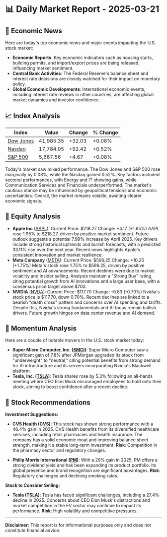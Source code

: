 # 📊 Daily Market Report - 2025-03-21

## 📰 Economic News

Here are today's top economic news and major events impacting the U.S. stock market:

- **Economic Reports**: Key economic indicators such as housing starts, building permits, and import/export prices are being released, influencing market sentiment.
- **Central Bank Activities**: The Federal Reserve's balance sheet and interest rate decisions are closely watched for their impact on monetary policy.
- **Global Economic Developments**: International economic events, including interest rate reviews in other countries, are affecting global market dynamics and investor confidence.

## 📈 Index Analysis

| Index | Value | Change | % Change |
|-------|--------|---------|-----------|
| [Dow Jones](https://finance.yahoo.com/quote/%5EDJI) | 41,985.35 | +32.03 | +0.08% |
| [Nasdaq](https://finance.yahoo.com/quote/%5EIXIC) | 17,784.05 | +92.42 | +0.52% |
| [S&P 500](https://finance.yahoo.com/quote/%5EGSPC) | 5,667.56 | +4.67 | +0.08% |

Today's market saw mixed performance. The Dow Jones and S&P 500 rose marginally by 0.08%, while the Nasdaq gained 0.52%. Key factors included sectoral performances, with Energy and IT showing gains, while Communication Services and Financials underperformed. The market's cautious stance may be influenced by geopolitical tensions and economic uncertainties. Overall, the market remains volatile, awaiting clearer economic signals.

## 💼 Equity Analysis

- **Apple Inc** ([AAPL](https://finance.yahoo.com/quote/AAPL)): Current Price: $218.27
Change: +4.17 (+1.95%)
AAPL rose 1.95% to $218.27, driven by positive market sentiment. Future outlook suggests a potential 7.99% increase by April 2025. Key drivers include strong historical uptrends and bullish forecasts, with a predicted 33.11% rise over the next year. Recent news highlights Apple's consistent innovation and market resilience.
- **Meta Company** ([META](https://finance.yahoo.com/quote/META)): Current Price: $596.25
Change: +10.25 (+1.75%)
Meta's stock rose 1.75% to $596.25, driven by positive sentiment and AI advancements. Recent declines were due to market volatility and insider selling. Analysts maintain a "Strong Buy" rating, citing potential growth from AI innovations and a large user base, with a consensus price target above $700.
- **NVIDIA** ([NVDA](https://finance.yahoo.com/quote/NVDA)): Current Price: $117.70
Change: -0.83 (-0.70%)
Nvidia's stock price is $117.70, down 0.70%. Recent declines are linked to a bearish "death cross" pattern and concerns over AI spending and tariffs. Despite this, Nvidia's strong fundamentals and AI focus remain bullish drivers. Future growth hinges on data center revenue and AI demand.

## 🚀 Momentum Analysis

Here are a couple of notable movers in the U.S. stock market today:

- **Super Micro Computer, Inc. ([SMCI](https://finance.yahoo.com/quote/SMCI))**: Super Micro Computer saw a significant gain of 7.8% after JPMorgan upgraded its stock from "underweight" to "neutral," citing potential benefits from strong demand for AI infrastructure and its servers incorporating Nvidia's Blackwell platform.
- **Tesla, Inc. ([TSLA](https://finance.yahoo.com/quote/TSLA))**: Tesla shares rose by 5.3% following an all-hands meeting where CEO Elon Musk encouraged employees to hold onto their stock, aiming to boost confidence after a recent decline.

## 🎯 Stock Recommendations

**Investment Suggestions:**

- **CVS Health ([CVS](https://finance.yahoo.com/quote/CVS))**: This stock has shown strong performance with a 46.4% gain in 2025. CVS Health benefits from its diversified healthcare services, including retail pharmacies and health insurance. The company has a solid economic moat and improving balance sheet strength, making it a stable long-term investment. **Risk**: Competition in the pharmacy sector and regulatory changes.

- **Philip Morris International ([PM](https://finance.yahoo.com/quote/PM))**: With a 29% gain in 2025, PM offers a strong dividend yield and has been expanding its product portfolio. Its global presence and brand recognition are significant advantages. **Risk**: Regulatory challenges and declining smoking rates.

**Stock to Consider Selling:**

- **Tesla ([TSLA](https://finance.yahoo.com/quote/TSLA))**: Tesla has faced significant challenges, including a 27.4% decline in 2025. Concerns about CEO Elon Musk's distractions and market competition in the EV sector may continue to impact its performance. **Risk**: High volatility and competitive pressures.

---
**Disclaimer:** This report is for informational purposes only and does not constitute financial advice.